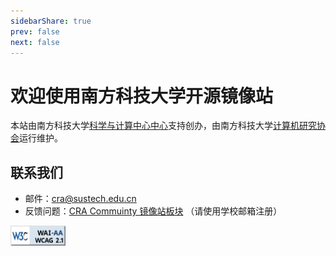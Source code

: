 ```yaml
---
sidebarShare: true
prev: false
next: false
---
```


# 欢迎使用南方科技大学开源镜像站

本站由南方科技大学[科学与计算中心中心](https://hpc.sustech.edu.cn)支持创办，由南方科技大学[计算机研究协会](https://www.cra.moe/)运行维护。

## 联系我们

- 邮件：[cra@sustech.edu.cn](mailto:cra@sustech.edu.cn)
- 反馈问题：[CRA Commuinty 镜像站板块](https://c.cra.moe/c/cra-service/mirrors/9) （请使用学校邮箱注册）

<img src="./wcag2.1AA-blue-v.png" alt="W3C WAI-AA WCAG 2.1" width="88" height="32">

